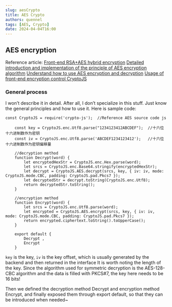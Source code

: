 ```yaml
---
slug: aesCrypto
title: AES Crypto
authors: quennel
tags: [AES, Crypto]
date: 2024-04-04T16:00
---
```


## AES encryption
Reference article:
[Front-end RSA+AES hybrid encryption](https://juejin.cn/post/7078952957739286542)
[Detailed introduction and implementation of the principle of AES encryption algorithm](https://blog.csdn.net/qq_28205153/article/details/55798628)
[Understand how to use AES encryption and decryption](https://blog.csdn.net/vieri_32/article/details/48345023)
[Usage of front-end encryption control CryptoJS](https://www.cnblogs.com/June2005/p/11429442.html)
### General process
I won’t describe it in detail. After all, I don’t specialize in this stuff. Just know the general principles and how to use it.
Here is sample code:
```
const CryptoJS = require('crypto-js');  //Reference AES source code js
    
    const key = CryptoJS.enc.Utf8.parse("1234123412ABCDEF");  //十六位十六进制数作为密钥
    const iv = CryptoJS.enc.Utf8.parse('ABCDEF1234123412');   //十六位十六进制数作为密钥偏移量
    
    //decryption method
    function Decrypt(word) {
        let encryptedHexStr = CryptoJS.enc.Hex.parse(word);
        let srcs = CryptoJS.enc.Base64.stringify(encryptedHexStr);
        let decrypt = CryptoJS.AES.decrypt(srcs, key, { iv: iv, mode: CryptoJS.mode.CBC, padding: CryptoJS.pad.Pkcs7 });
        let decryptedStr = decrypt.toString(CryptoJS.enc.Utf8);
        return decryptedStr.toString();
    }
    
    //encryption method
    function Encrypt(word) {
        let srcs = CryptoJS.enc.Utf8.parse(word);
        let encrypted = CryptoJS.AES.encrypt(srcs, key, { iv: iv, mode: CryptoJS.mode.CBC, padding: CryptoJS.pad.Pkcs7 });
        return encrypted.ciphertext.toString().toUpperCase();
    }
    
    export default {
        Decrypt ,
        Encrypt
    }
```
`key` is the key, `iv` is the key offset, which is usually generated by the backend and then returned in the interface
It is worth noting the length of the key. Since the algorithm used for symmetric decryption is the AES-128-CBC algorithm and the data is filled with PKCS#7, the key here needs to be 16 bits!

Then we defined the decryption method Decrypt and encryption method Encrypt, and finally exposed them through export default, so that they can be introduced when needed~